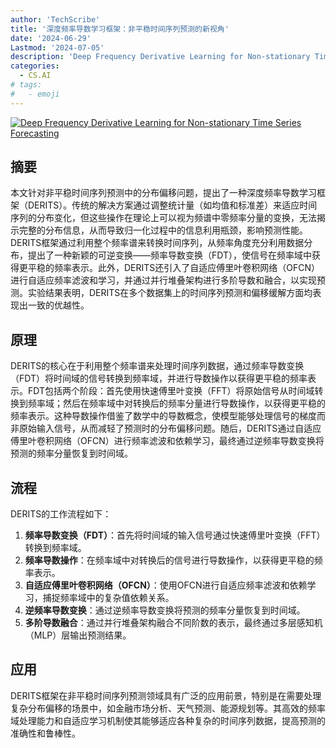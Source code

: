 ```yaml
---
author: 'TechScribe'
title: '深度频率导数学习框架：非平稳时间序列预测的新视角'
date: '2024-06-29'
Lastmod: '2024-07-05'
description: 'Deep Frequency Derivative Learning for Non-stationary Time Series Forecasting'
categories:
  - CS.AI
# tags:
#   - emoji
---
```


[![Deep Frequency Derivative Learning for Non-stationary Time Series Forecasting](https://arxiv-research-1301205113.cos.ap-guangzhou.myqcloud.com/images/2407.00502v1.pdf_0.jpg)](https://arxiv.org/abs/2407.00502v1)

## 摘要

本文针对非平稳时间序列预测中的分布偏移问题，提出了一种深度频率导数学习框架（DERITS）。传统的解决方案通过调整统计量（如均值和标准差）来适应时间序列的分布变化，但这些操作在理论上可以视为频谱中零频率分量的变换，无法揭示完整的分布信息，从而导致归一化过程中的信息利用瓶颈，影响预测性能。DERITS框架通过利用整个频率谱来转换时间序列，从频率角度充分利用数据分布，提出了一种新颖的可逆变换——频率导数变换（FDT），使信号在频率域中获得更平稳的频率表示。此外，DERITS还引入了自适应傅里叶卷积网络（OFCN）进行自适应频率滤波和学习，并通过并行堆叠架构进行多阶导数和融合，以实现预测。实验结果表明，DERITS在多个数据集上的时间序列预测和偏移缓解方面均表现出一致的优越性。<!--more-->

## 原理

DERITS的核心在于利用整个频率谱来处理时间序列数据，通过频率导数变换（FDT）将时间域的信号转换到频率域，并进行导数操作以获得更平稳的频率表示。FDT包括两个阶段：首先使用快速傅里叶变换（FFT）将原始信号从时间域转换到频率域；然后在频率域中对转换后的频率分量进行导数操作，以获得更平稳的频率表示。这种导数操作借鉴了数学中的导数概念，使模型能够处理信号的梯度而非原始输入信号，从而减轻了预测时的分布偏移问题。随后，DERITS通过自适应傅里叶卷积网络（OFCN）进行频率滤波和依赖学习，最终通过逆频率导数变换将预测的频率分量恢复到时间域。

## 流程

DERITS的工作流程如下：
1. **频率导数变换（FDT）**：首先将时间域的输入信号通过快速傅里叶变换（FFT）转换到频率域。
2. **频率导数操作**：在频率域中对转换后的信号进行导数操作，以获得更平稳的频率表示。
3. **自适应傅里叶卷积网络（OFCN）**：使用OFCN进行自适应频率滤波和依赖学习，捕捉频率域中的复杂值依赖关系。
4. **逆频率导数变换**：通过逆频率导数变换将预测的频率分量恢复到时间域。
5. **多阶导数融合**：通过并行堆叠架构融合不同阶数的表示，最终通过多层感知机（MLP）层输出预测结果。

## 应用

DERITS框架在非平稳时间序列预测领域具有广泛的应用前景，特别是在需要处理复杂分布偏移的场景中，如金融市场分析、天气预测、能源规划等。其高效的频率域处理能力和自适应学习机制使其能够适应各种复杂的时间序列数据，提高预测的准确性和鲁棒性。